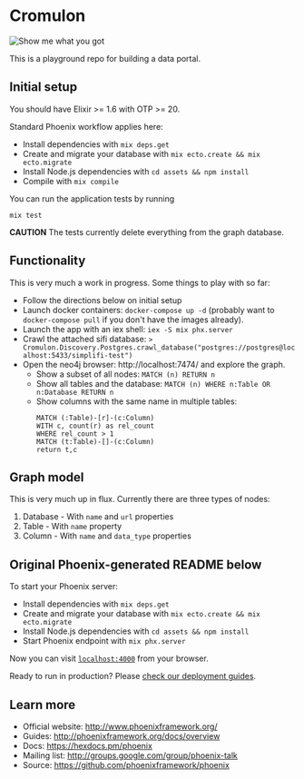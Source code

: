 # Cromulon

![Show me what you got](https://ih0.redbubble.net/image.331723047.6376/flat,800x800,070,f.jpg)

This is a playground repo for building a data portal.

## Initial setup

You should have Elixir >= 1.6 with OTP >= 20.

Standard Phoenix workflow applies here:

  * Install dependencies with `mix deps.get`
  * Create and migrate your database with `mix ecto.create && mix ecto.migrate`
  * Install Node.js dependencies with `cd assets && npm install`
  * Compile with `mix compile`

You can run the application tests by running

```
mix test
```

**CAUTION** The tests currently delete everything from the graph database.

## Functionality

This is very much a work in progress.  Some things to play with so far:

* Follow the directions below on initial setup
* Launch docker containers: `docker-compose up -d` (probably want to
  `docker-compose pull` if you don't have the images already).
* Launch the app with an iex shell: `iex -S mix phx.server`
* Crawl the attached sifi database: `> Cromulon.Discovery.Postgres.crawl_database("postgres://postgres@localhost:5433/simplifi-test")`
* Open the neo4j browser: http://localhost:7474/ and explore the graph.
    - Show a subset of all nodes: `MATCH (n) RETURN n`
    - Show all tables and the database: `MATCH (n) WHERE n:Table OR n:Database RETURN n`
    - Show columns with the same name in multiple tables:
        ```
        MATCH (:Table)-[r]-(c:Column)
        WITH c, count(r) as rel_count
        WHERE rel_count > 1
        MATCH (t:Table)-[]-(c:Column)
        return t,c
        ```

## Graph model

This is very much up in flux.  Currently there are three types of nodes:

1. Database - With `name` and `url` properties
2. Table - With `name` property
3. Column - With `name` and `data_type` properties

## Original Phoenix-generated README below

To start your Phoenix server:

  * Install dependencies with `mix deps.get`
  * Create and migrate your database with `mix ecto.create && mix ecto.migrate`
  * Install Node.js dependencies with `cd assets && npm install`
  * Start Phoenix endpoint with `mix phx.server`

Now you can visit [`localhost:4000`](http://localhost:4000) from your browser.

Ready to run in production? Please [check our deployment guides](http://www.phoenixframework.org/docs/deployment).

## Learn more

  * Official website: http://www.phoenixframework.org/
  * Guides: http://phoenixframework.org/docs/overview
  * Docs: https://hexdocs.pm/phoenix
  * Mailing list: http://groups.google.com/group/phoenix-talk
  * Source: https://github.com/phoenixframework/phoenix
